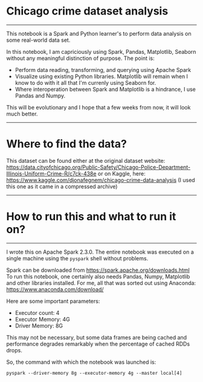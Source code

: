 # Chicago crime dataset analysis
---

This notebook is a Spark and Python learner's to perform data analysis on some real-world data set.

In this notebook, I am capriciously using Spark, Pandas, Matplotlib, Seaborn without any meaningful distinction of purpose. The point is:

 * Perform data reading, transforming, and querying using Apache Spark
 * Visualize using existing Python libraries. Matplotlib will remain when I know to do with it all that I'm currenly using Seaborn for.
 * Where interoperation between Spark and Matplotlib is a hindrance, I use Pandas and Numpy.
 
This will be evolutionary and I hope that a few weeks from now, it will look much better.

---

# Where to find the data?

This dataset can be found either at the original dataset website: https://data.cityofchicago.org/Public-Safety/Chicago-Police-Department-Illinois-Uniform-Crime-R/c7ck-438e or on Kaggle, here: https://www.kaggle.com/djonafegnem/chicago-crime-data-analysis (I used this one as it came in a compressed archive)

---

# How to run this and what to run it on?

---

I wrote this on Apache Spark 2.3.0. The entire notebook was executed on a single machine using the `pyspark` shell without problems.

Spark can be downloaded from https://spark.apache.org/downloads.html 
To run this notebook, one certainly also needs Pandas, Numpy, Matplotlib and other libraries installed. For me, all that was sorted out using Anaconda: https://www.anaconda.com/download/

Here are some important parameters:

 * Executor count: 4
 * Executor Memory: 4G
 * Driver Memory: 8G
 
This may not be necessary, but some data frames are being cached and performance degrades remarkably when the percentage of cached RDDs drops.

So, the command with which the notebook was launched is:

```
pyspark --driver-memory 8g --executor-memory 4g --master local[4]
```